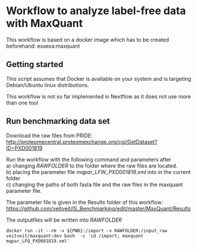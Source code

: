# Workflow to analyze label-free data with MaxQuant
This workflow is based on a docker image which has to be created beforehand: exaexa:maxquant

## Getting started

This script assumes that Docker is available on your system and is targeting Debian/Ubuntu linux distributions.

This workflow is not so far implemented in Nextflow as it does not use more than one tool

## Run benchmarking data set

Download the raw files from PRIDE: http://proteomecentral.proteomexchange.org/cgi/GetDataset?ID=PXD001819

Run the workflow with the following command and parameters after  
a) changing _RAWFOLDER_ to the folder where the raw files are located.   
b) placing the parameter file _mqpar_LFW_PXD001819.xml_ into in the current folder  
c) changíng the paths of both fasta file and the raw files in the maxquant parameter file. 

The parameter file is given in the Results folder of this workflow: https://github.com/veitveit/IS_Benchmarking/edit/master/MaxQuant/Results

The outputfiles will be written into _RAWFOLDER_


```
docker run -it --rm -v ${PWD}:/import -v RAWFOLDER:/input_raw veitveit/maxquant:dev bash  -c 'cd /import; maxquant  mqpar_LFQ_PXD001819.xml'
```


